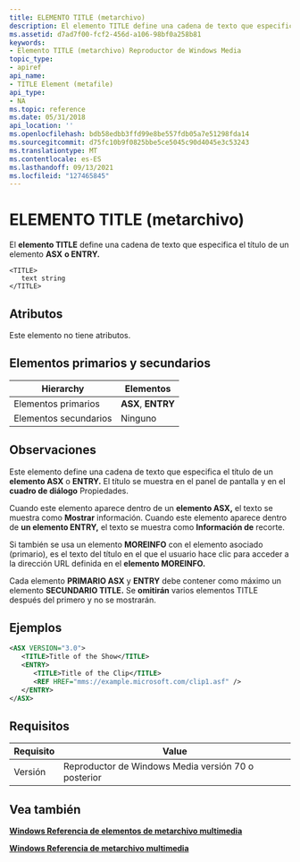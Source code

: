 ```yaml
---
title: ELEMENTO TITLE (metarchivo)
description: El elemento TITLE define una cadena de texto que especifica el título de un elemento ASX o ENTRY.
ms.assetid: d7ad7f00-fcf2-456d-a106-98bf0a258b81
keywords:
- Elemento TITLE (metarchivo) Reproductor de Windows Media
topic_type:
- apiref
api_name:
- TITLE Element (metafile)
api_type:
- NA
ms.topic: reference
ms.date: 05/31/2018
api_location: ''
ms.openlocfilehash: bdb58edbb3ffd99e8be557fdb05a7e51298fda14
ms.sourcegitcommit: d75fc10b9f0825bbe5ce5045c90d4045e3c53243
ms.translationtype: MT
ms.contentlocale: es-ES
ms.lasthandoff: 09/13/2021
ms.locfileid: "127465845"
---
```

# <a name="title-element-metafile"></a>ELEMENTO TITLE (metarchivo)

El **elemento TITLE** define una cadena de texto que especifica el título de un elemento **ASX** **o ENTRY.**

``` syntax
<TITLE>
   text string
</TITLE>
```

## <a name="attributes"></a>Atributos

Este elemento no tiene atributos.

## <a name="parentchild-elements"></a>Elementos primarios y secundarios



| Hierarchy       | Elementos           |
|-----------------|--------------------|
| Elementos primarios | **ASX**, **ENTRY** |
| Elementos secundarios  | Ninguno               |



 

## <a name="remarks"></a>Observaciones

Este elemento define una cadena de texto que especifica el título de un **elemento ASX** o **ENTRY.** El título se muestra en el panel de pantalla y en el **cuadro de diálogo** Propiedades.

Cuando este elemento aparece dentro de un **elemento ASX,** el texto se muestra como **Mostrar** información. Cuando este elemento aparece dentro de **un elemento ENTRY,** el texto se muestra como **Información de** recorte.

Si también se usa un elemento **MOREINFO** con el elemento asociado (primario), es el texto del título en el que el usuario hace clic para acceder a la dirección URL definida en el **elemento MOREINFO.**

Cada elemento **PRIMARIO ASX** y **ENTRY** debe contener como máximo un elemento **SECUNDARIO TITLE.** Se **omitirán** varios elementos TITLE después del primero y no se mostrarán.

## <a name="examples"></a>Ejemplos


```XML
<ASX VERSION="3.0">
   <TITLE>Title of the Show</TITLE>
   <ENTRY>
      <TITLE>Title of the Clip</TITLE>
      <REF HREF="mms://example.microsoft.com/clip1.asf" />
   </ENTRY>
</ASX>
```



## <a name="requirements"></a>Requisitos



| Requisito | Value |
|--------------------|-----------------------------------------------------|
| Versión<br/> | Reproductor de Windows Media versión 70 o posterior<br/> |



## <a name="see-also"></a>Vea también

<dl> <dt>

[**Windows Referencia de elementos de metarchivo multimedia**](windows-media-metafile-elements-reference.md)
</dt> <dt>

[**Windows Referencia de metarchivo multimedia**](windows-media-metafile-reference.md)
</dt> </dl>

 

 





